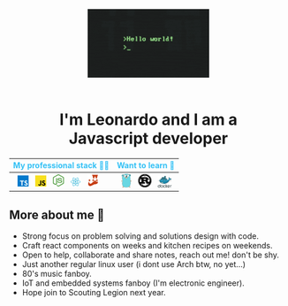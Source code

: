 <div align="center">
  <img src="./assets/hello-world.gif">
</div>
<br> 
<h1 align="center">I'm Leonardo and I am a <br><strong>Javascript</strong> developer</h1>

<div align="center">
  <table>
    <thead>
       <tc>
        <th>
          <strong style="color:#34C1F5">My professional stack 👨‍💻</strong>
        </th>
         <th>
        <strong style="color:#34C1F5">Want to learn 🚀</strong>
      </th>
      </tr>
    </thead>
    <tbody>
      <tr>
        <td>
          <img src="./assets/ts-logo.svg" style="margin-left:8px" width="20px" title="TypeScript"/>
          <img src="./assets/js-logo.svg" style="margin-left:8px" width="20px" title="JavaScript"/>
          <img src="./assets/node-logo.svg" style="margin-left:8px" width="20px" title="Nodejs"/>
          <img src="./assets/react-logo.svg" style="margin-left:8px" width="20px" title="React"/>
          <img src="./assets/jest-logo.svg" style="margin-left:8px" width="20px" title="Jest"/>
        </td>
        <td>
          <img src="./assets/go-logo.svg" style="margin-left:8px" width="18px" title="Go"/>
          <img src="./assets/rust.svg" style="margin-left:8px" width="25px" title="Rust"/>
          <img src="./assets/docker-logo.svg" style="margin-left:8px" width="25px" title="Docker"/>
        </td>
      </tr>
    </tbody>
  </table>
</div>

<h2>More about me 🦉</h2>

<ul>
  <li> Strong focus on problem solving and solutions design with code. 
  <li> Craft react components on weeks and kitchen recipes on weekends.
  <li> Open to help, collaborate and share notes, reach out me! don't be shy.
  <li> Just another regular linux user (i dont use Arch btw, no yet...)
  <li> 80's music fanboy.
  <li> IoT and embedded systems fanboy (I'm electronic engineer).
  <li> Hope join to Scouting Legion next year.
<ul>
